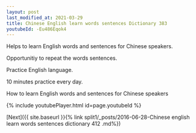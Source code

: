 ```yaml
---
layout: post
last_modified_at: 2021-03-29
title: Chinese English learn words sentences Dictionary 383 
youtubeId: -Eu486Eqok4
---
```

 
 
Helps to learn English words and sentences for Chinese speakers.

Opportunitiy to repeat the words sentences. 

Practice English language. 
 
10 minutes practice every day. 
 
How to learn English words and sentences for Chinese speakers 
 
{% include youtubePlayer.html id=page.youtubeId %}
 
 
[Next]({{ site.baseurl }}{% link  split1/_posts/2016-06-28-Chinese english learn words sentences dictionary 412 .md%})
 
